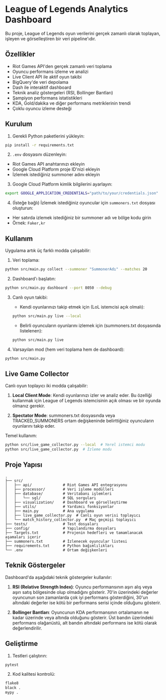# League of Legends Analytics Dashboard

Bu proje, League of Legends oyun verilerini gerçek zamanlı olarak toplayan, işleyen ve görselleştiren bir veri pipeline'ıdır.

## Özellikler

- Riot Games API'den gerçek zamanlı veri toplama
- Oyuncu performans izleme ve analizi
- Live Client API ile aktif oyun takibi
- BigQuery'de veri depolama
- Dash ile interaktif dashboard
- Teknik analiz göstergeleri (RSI, Bollinger Bantları)
- Şampiyon performans istatistikleri
- KDA, Gold/dakika ve diğer performans metriklerinin trendi
- Çoklu oyuncu izleme desteği

## Kurulum

1. Gerekli Python paketlerini yükleyin:
```bash
pip install -r requirements.txt
```

2. `.env` dosyasını düzenleyin:
- Riot Games API anahtarınızı ekleyin
- Google Cloud Platform proje ID'nizi ekleyin
- İzlemek istediğiniz summoner adını ekleyin

3. Google Cloud Platform kimlik bilgilerini ayarlayın:
```bash
export GOOGLE_APPLICATION_CREDENTIALS="path/to/your/credentials.json"
```

4. (İsteğe bağlı) İzlemek istediğiniz oyuncular için `summoners.txt` dosyası oluşturun:
- Her satırda izlemek istediğiniz bir summoner adı ve bölge kodu girin
- Örnek: `Faker,kr`

## Kullanım

Uygulama artık üç farklı modda çalışabilir:

1. Veri toplama:
```bash
python src/main.py collect --summoner "SummonerAdı" --matches 20
```

2. Dashboard'ı başlatın:
```bash
python src/main.py dashboard --port 8050 --debug
```

3. Canlı oyun takibi:

   - Kendi oyunlarınızı takip etmek için (LoL istemcisi açık olmalı):
   ```bash
   python src/main.py live --local
   ```

   - Belirli oyuncuların oyunlarını izlemek için (summoners.txt dosyasında listelenen):
   ```bash
   python src/main.py live
   ```

4. Varsayılan mod (hem veri toplama hem de dashboard):
```bash
python src/main.py
```

## Live Game Collector

Canlı oyun toplayıcı iki modda çalışabilir:

1. **Local Client Mode**: Kendi oyunlarınızı izler ve analiz eder. Bu özelliği kullanmak için League of Legends istemcisinin açık olması ve bir oyunda olmanız gerekir.

2. **Spectator Mode**: summoners.txt dosyasında veya TRACKED_SUMMONERS ortam değişkeninde belirttiğiniz oyuncuların oyunlarını takip eder.

Temel kullanım:
```bash
python src/live_game_collector.py --local  # Yerel istemci modu
python src/live_game_collector.py  # İzleme modu
```

## Proje Yapısı

```
.
├── src/
│   ├── api/              # Riot Games API entegrasyonu
│   ├── processor/        # Veri işleme modülleri
│   ├── database/         # Veritabanı işlemleri
│   │   └── sql/          # SQL sorguları
│   ├── visualization/    # Dashboard ve görselleştirme
│   ├── utils/            # Yardımcı fonksiyonlar
│   ├── main.py           # Ana uygulama
│   ├── live_game_collector.py  # Canlı oyun verisi toplayıcı
│   └── match_history_collector.py  # Maç geçmişi toplayıcı
├── tests/                # Test dosyaları
├── config/               # Yapılandırma dosyaları
├── Targets.txt           # Projenin hedefleri ve tamamlanacak aşamaları içerir
├── summoners.txt         # İzlenecek oyuncular listesi
├── requirements.txt      # Python bağımlılıkları
└── .env                  # Ortam değişkenleri
```

## Teknik Göstergeler

Dashboard'da aşağıdaki teknik göstergeler kullanılır:

1. **RSI (Relative Strength Index)**: Oyuncu performansının aşırı alış veya aşırı satış bölgesinde olup olmadığını gösterir. 70'in üzerindeki değerler oyuncunun son zamanlarda çok iyi performans gösterdiğini, 30'un altındaki değerler ise kötü bir performans serisi içinde olduğunu gösterir.

2. **Bollinger Bantları**: Oyuncunun KDA performansının ortalamanın ne kadar üzerinde veya altında olduğunu gösterir. Üst bandın üzerindeki performans olağanüstü, alt bandın altındaki performans ise kötü olarak değerlendirilir.

## Geliştirme

1. Testleri çalıştırın:
```bash
pytest
```

2. Kod kalitesi kontrolü:
```bash
flake8
black .
mypy .
```

